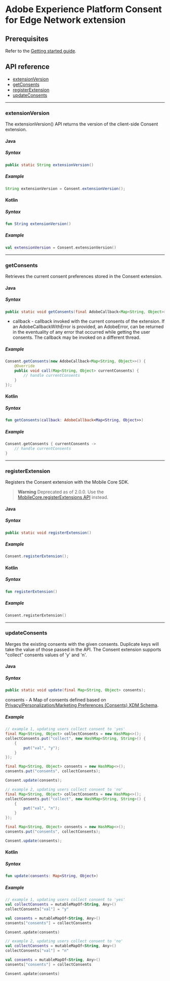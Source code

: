 # Adobe Experience Platform Consent for Edge Network extension

## Prerequisites

Refer to the [Getting started guide](getting-started.md).

## API reference

- [extensionVersion](#extensionversion)
- [getConsents](#getConsents)
- [registerExtension](#registerextension)
- [updateConsents](#updateConsents)
------

### extensionVersion

The extensionVersion() API returns the version of the client-side Consent extension.

#### Java

##### Syntax
```java
public static String extensionVersion()
```

##### Example
```java
String extensionVersion = Consent.extensionVersion();
```

#### Kotlin

##### Syntax
```kotlin
fun String extensionVersion()
```

##### Example
```kotlin
val extensionVersion = Consent.extensionVersion()
```

------

### getConsents

Retrieves the current consent preferences stored in the Consent extension.

#### Java

##### Syntax
```java
public static void getConsents(final AdobeCallback<Map<String, Object>> callback);
```
* callback - callback invoked with the current consents of the extension. If an AdobeCallbackWithError is provided, an AdobeError, can be returned in the eventuality of any error that occurred while getting the user consents. The callback may be invoked on a different thread.

##### Example
```java
Consent.getConsents(new AdobeCallback<Map<String, Object>>() {
    @Override
    public void call(Map<String, Object> currentConsents) {
        // handle currentConsents
    }
});
```

#### Kotlin

##### Syntax
```kotlin
fun getConsents(callback: AdobeCallback<Map<String, Object>>)
```

##### Example
```kotlin
Consent.getConsents { currentConsents ->
    // handle currentConsents
}
```

------

### registerExtension

Registers the Consent extension with the Mobile Core SDK.

> **Warning**
> Deprecated as of 2.0.0. Use the [MobileCore.registerExtensions API](https://github.com/adobe/aepsdk-core-android) instead.

#### Java

##### Syntax
```java
public static void registerExtension()
```

##### Example
```java
Consent.registerExtension();
```

#### Kotlin

##### Syntax
```kotlin
fun registerExtension()
```

##### Example
```kotlin
Consent.registerExtension()
```

------


### updateConsents

Merges the existing consents with the given consents. Duplicate keys will take the value of those passed in the API.
The Consent extension supports "collect" consents values of 'y' and 'n'.

#### Java

##### Syntax
```java
public static void update(final Map<String, Object> consents);
```
consents - A Map of consents defined based on [Privacy/Personalization/Marketing Preferences (Consents) XDM Schema](https://github.com/adobe/xdm/blob/master/docs/reference/mixins/profile/profile-consents.schema.md).

##### Example
```java
// example 1, updating users collect consent to 'yes'
final Map<String, Object> collectConsents = new HashMap<>();
collectConsents.put("collect", new HashMap<String, String>() {
    {
        put("val", "y");
    }
});

final Map<String, Object> consents = new HashMap<>();
consents.put("consents", collectConsents);

Consent.update(consents);

// example 2, updating users collect consent to 'no'
final Map<String, Object> collectConsents = new HashMap<>();
collectConsents.put("collect", new HashMap<String, String>() {
    {
        put("val", "n");
    }
});

final Map<String, Object> consents = new HashMap<>();
consents.put("consents", collectConsents);

Consent.update(consents);
```

#### Kotlin

##### Syntax
```kotlin
fun update(consents: Map<String, Object>)
```

##### Example
```kotlin
// example 1, updating users collect consent to 'yes'
val collectConsents = mutableMapOf<String, Any>()
collectConsents["val"] = "y"

val consents = mutableMapOf<String, Any>()
consents["consents"] = collectConsents

Consent.update(consents)

// example 2, updating users collect consent to 'no'
val collectConsents = mutableMapOf<String, Any>()
collectConsents["val"] = "n"

val consents = mutableMapOf<String, Any>()
consents["consents"] = collectConsents

Consent.update(consents)
```